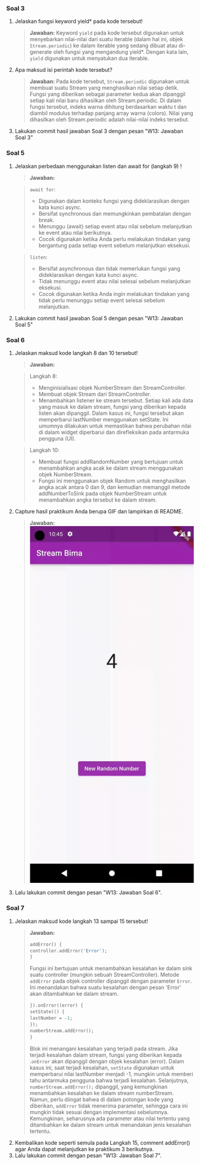 ### **Soal 3**
1. Jelaskan fungsi keyword yield* pada kode tersebut!
    > **Jawaban:**
Keyword `yield` pada kode tersebut digunakan untuk menyebarkan nilai-nilai dari suatu iterable (dalam hal ini, objek `Stream.periodic`) ke dalam iterable yang sedang dibuat atau di-generate oleh fungsi yang mengandung yield*. Dengan kata lain, `yield` digunakan untuk menyatukan dua iterable.
2. Apa maksud isi perintah kode tersebut?
    > **Jawaban:**
Pada kode tersebut, `Stream.periodic` digunakan untuk membuat suatu Stream yang menghasilkan nilai setiap detik. Fungsi yang diberikan sebagai parameter kedua akan dipanggil setiap kali nilai baru dihasilkan oleh Stream.periodic. Di dalam fungsi tersebut, indeks warna dihitung berdasarkan waktu t dan diambil modulus terhadap panjang array warna (colors). Nilai yang dihasilkan oleh Stream.periodic adalah nilai-nilai indeks tersebut.
3. Lakukan commit hasil jawaban Soal 3 dengan pesan "W13: Jawaban Soal 3"

### **Soal 5**
1. Jelaskan perbedaan menggunakan listen dan await for (langkah 9) !
   > **Jawaban:**
   
   > `await for`:
   > * Digunakan dalam konteks fungsi yang dideklarasikan dengan kata kunci async.
   > * Bersifat synchronous dan memungkinkan pembatalan dengan break.
   > * Menunggu (await) setiap event atau nilai sebelum melanjutkan ke event atau nilai berikutnya.
   > * Cocok digunakan ketika Anda perlu melakukan tindakan yang bergantung pada setiap event sebelum melanjutkan eksekusi.
    
   > `listen`:
   > * Bersifat asynchronous dan tidak memerlukan fungsi yang dideklarasikan dengan kata kunci async.
   > * Tidak menunggu event atau nilai selesai sebelum melanjutkan eksekusi.
   > * Cocok digunakan ketika Anda ingin melakukan tindakan yang tidak perlu menunggu setiap event selesai sebelum melanjutkan.
3. Lakukan commit hasil jawaban Soal 5 dengan pesan "W13: Jawaban Soal 5"

### **Soal 6**

1. Jelaskan maksud kode langkah 8 dan 10 tersebut!
   > **Jawaban:**

   > Langkah 8:
   > * Menginisialisasi objek NumberStream dan StreamController.
   > * Membuat objek Stream dari StreamController.
   > * Menambahkan listener ke stream tersebut. Setiap kali ada data yang masuk ke dalam stream, fungsi yang diberikan kepada listen akan dipanggil. Dalam kasus ini, fungsi tersebut akan memperbarui lastNumber menggunakan setState. Ini umumnya dilakukan untuk memastikan bahwa perubahan nilai di dalam widget diperbarui dan direfleksikan pada antarmuka pengguna (UI).
   
   > Langkah 10:
   > * Membuat fungsi addRandomNumber yang bertujuan untuk menambahkan angka acak ke dalam stream menggunakan objek NumberStream.
   > * Fungsi ini menggunakan objek Random untuk menghasilkan angka acak antara 0 dan 9, dan kemudian memanggil metode addNumberToSink pada objek NumberStream untuk menambahkan angka tersebut ke dalam stream.

2. Capture hasil praktikum Anda berupa GIF dan lampirkan di README.
    > **Jawaban:**
    ![Soal 6](docs/img/P2S6.gif)
3. Lalu lakukan commit dengan pesan "W13: Jawaban Soal 6".

### **Soal 7**

1. Jelaskan maksud kode langkah 13 sampai 15 tersebut!
   > **Jawaban:**
   > ```dart 
   > addError() {
   > controller.addError('Error');
   > }
   > ```
   > Fungsi ini bertujuan untuk menambahkan kesalahan ke dalam sink suatu controller (mungkin sebuah StreamController). Metode `addError` pada objek controller dipanggil dengan parameter `Error`. Ini menandakan bahwa suatu kesalahan dengan pesan 'Error' akan ditambahkan ke dalam stream.
   > ```dart
   > }).onError((error) {
   > setState(() {
   > lastNumber = -1;
   > });
   > numberStream.addError();
   > }
   > ```
   > Blok ini menangani kesalahan yang terjadi pada stream. Jika terjadi kesalahan dalam stream, fungsi yang diberikan kepada .`onError` akan dipanggil dengan objek kesalahan (error). Dalam kasus ini, saat terjadi kesalahan, `setState` digunakan untuk memperbarui nilai lastNumber menjadi -1, mungkin untuk memberi tahu antarmuka pengguna bahwa terjadi kesalahan. Selanjutnya, `numberStream.addError();` dipanggil, yang kemungkinan menambahkan kesalahan ke dalam stream numberStream. Namun, perlu diingat bahwa di dalam potongan kode yang diberikan, `addError` tidak menerima parameter, sehingga cara ini mungkin tidak sesuai dengan implementasi sebelumnya. Kemungkinan, seharusnya ada parameter atau nilai tertentu yang ditambahkan ke dalam stream untuk menandakan jenis kesalahan tertentu.
2. Kembalikan kode seperti semula pada Langkah 15, comment addError() agar Anda dapat melanjutkan ke praktikum 3 berikutnya.
3. Lalu lakukan commit dengan pesan "W13: Jawaban Soal 7".